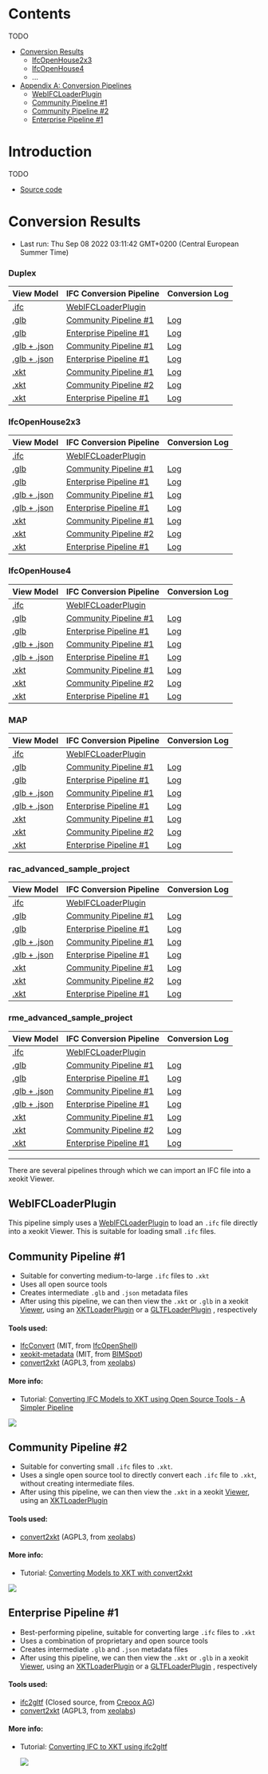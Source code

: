 # Contents

TODO

- [Conversion Results](#conversion-results)
    + [IfcOpenHouse2x3](#ifcopenhouse2x3)
    + [IfcOpenHouse4](#ifcopenhouse4)
    + ...
- [Appendix A: Conversion Pipelines](#conversion-results)
    * [WebIFCLoaderPlugin](#webifcloaderplugin)
    * [Community Pipeline #1](#community-pipeline--1)
    * [Community Pipeline #2](#community-pipeline--2)
    * [Enterprise Pipeline #1](#enterprise-pipeline--1)

# Introduction

TODO
* [Source code](https://github.com/xeokit/xeokit-pipeline)


# Conversion Results


* Last run: Thu Sep 08 2022 03:11:42 GMT+0200 (Central European Summer Time)


### Duplex


| View Model | IFC Conversion Pipeline | Conversion Log |
| --- | --- | --- |
| [.ifc](viewModel.html?src=converted/Duplex/model.ifc) | [WebIFCLoaderPlugin](https://xeokit.github.io/xeokit-sdk/docs/class/src/plugins/WebIFCLoaderPlugin/WebIFCLoaderPlugin.js~WebIFCLoaderPlugin.html) | |
| [.glb](viewModel.html?src=converted/Duplex/community1/model.glb) | [Community Pipeline #1](#community-pipeline-1) | [Log](converted/Duplex/community1/log.txt) |
| [.glb](viewModel.html?src=converted/Duplex/enterprise1/model.glb) | [Enterprise Pipeline #1](#enterprise-pipeline-1) | [Log](converted/Duplex/enterprise1/log.txt) |
| [.glb + .json](viewModel.html?src=converted/Duplex/community1/model.glb&metaModelSrc=converted/Duplex/community1/model.json) | [Community Pipeline #1](#community-pipeline-1)  | [Log](converted/Duplex/community1/log.txt) |
| [.glb + .json](viewModel.html?src=converted/Duplex/enterprise1/model.glb&metaModelSrc=converted/Duplex/enterprise1/model.json) | [Enterprise Pipeline #1](#enterprise-pipeline-1)  | [Log](converted/Duplex/enterprise1/log.txt) |
| [.xkt](viewModel.html?src=converted/Duplex/community1/model.xkt) | [Community Pipeline #1](#community-pipeline-1) | [Log](converted/Duplex/community1/log.txt) |
| [.xkt](viewModel.html?src=converted/Duplex/community2/model.xkt) | [Community Pipeline #2](#community-pipeline-2) | [Log](converted/Duplex/community2/log.txt) |
| [.xkt](viewModel.html?src=converted/Duplex/enterprise1/model.xkt)| [Enterprise Pipeline #1](#enterprise-pipeline-1) | [Log](converted/Duplex/enterprise1/log.txt) |

### IfcOpenHouse2x3


| View Model | IFC Conversion Pipeline | Conversion Log |
| --- | --- | --- |
| [.ifc](viewModel.html?src=converted/IfcOpenHouse2x3/model.ifc) | [WebIFCLoaderPlugin](https://xeokit.github.io/xeokit-sdk/docs/class/src/plugins/WebIFCLoaderPlugin/WebIFCLoaderPlugin.js~WebIFCLoaderPlugin.html) | |
| [.glb](viewModel.html?src=converted/IfcOpenHouse2x3/community1/model.glb) | [Community Pipeline #1](#community-pipeline-1) | [Log](converted/IfcOpenHouse2x3/community1/log.txt) |
| [.glb](viewModel.html?src=converted/IfcOpenHouse2x3/enterprise1/model.glb) | [Enterprise Pipeline #1](#enterprise-pipeline-1) | [Log](converted/IfcOpenHouse2x3/enterprise1/log.txt) |
| [.glb + .json](viewModel.html?src=converted/IfcOpenHouse2x3/community1/model.glb&metaModelSrc=converted/IfcOpenHouse2x3/community1/model.json) | [Community Pipeline #1](#community-pipeline-1)  | [Log](converted/IfcOpenHouse2x3/community1/log.txt) |
| [.glb + .json](viewModel.html?src=converted/IfcOpenHouse2x3/enterprise1/model.glb&metaModelSrc=converted/IfcOpenHouse2x3/enterprise1/model.json) | [Enterprise Pipeline #1](#enterprise-pipeline-1)  | [Log](converted/IfcOpenHouse2x3/enterprise1/log.txt) |
| [.xkt](viewModel.html?src=converted/IfcOpenHouse2x3/community1/model.xkt) | [Community Pipeline #1](#community-pipeline-1) | [Log](converted/IfcOpenHouse2x3/community1/log.txt) |
| [.xkt](viewModel.html?src=converted/IfcOpenHouse2x3/community2/model.xkt) | [Community Pipeline #2](#community-pipeline-2) | [Log](converted/IfcOpenHouse2x3/community2/log.txt) |
| [.xkt](viewModel.html?src=converted/IfcOpenHouse2x3/enterprise1/model.xkt)| [Enterprise Pipeline #1](#enterprise-pipeline-1) | [Log](converted/IfcOpenHouse2x3/enterprise1/log.txt) |

### IfcOpenHouse4


| View Model | IFC Conversion Pipeline | Conversion Log |
| --- | --- | --- |
| [.ifc](viewModel.html?src=converted/IfcOpenHouse4/model.ifc) | [WebIFCLoaderPlugin](https://xeokit.github.io/xeokit-sdk/docs/class/src/plugins/WebIFCLoaderPlugin/WebIFCLoaderPlugin.js~WebIFCLoaderPlugin.html) | |
| [.glb](viewModel.html?src=converted/IfcOpenHouse4/community1/model.glb) | [Community Pipeline #1](#community-pipeline-1) | [Log](converted/IfcOpenHouse4/community1/log.txt) |
| [.glb](viewModel.html?src=converted/IfcOpenHouse4/enterprise1/model.glb) | [Enterprise Pipeline #1](#enterprise-pipeline-1) | [Log](converted/IfcOpenHouse4/enterprise1/log.txt) |
| [.glb + .json](viewModel.html?src=converted/IfcOpenHouse4/community1/model.glb&metaModelSrc=converted/IfcOpenHouse4/community1/model.json) | [Community Pipeline #1](#community-pipeline-1)  | [Log](converted/IfcOpenHouse4/community1/log.txt) |
| [.glb + .json](viewModel.html?src=converted/IfcOpenHouse4/enterprise1/model.glb&metaModelSrc=converted/IfcOpenHouse4/enterprise1/model.json) | [Enterprise Pipeline #1](#enterprise-pipeline-1)  | [Log](converted/IfcOpenHouse4/enterprise1/log.txt) |
| [.xkt](viewModel.html?src=converted/IfcOpenHouse4/community1/model.xkt) | [Community Pipeline #1](#community-pipeline-1) | [Log](converted/IfcOpenHouse4/community1/log.txt) |
| [.xkt](viewModel.html?src=converted/IfcOpenHouse4/community2/model.xkt) | [Community Pipeline #2](#community-pipeline-2) | [Log](converted/IfcOpenHouse4/community2/log.txt) |
| [.xkt](viewModel.html?src=converted/IfcOpenHouse4/enterprise1/model.xkt)| [Enterprise Pipeline #1](#enterprise-pipeline-1) | [Log](converted/IfcOpenHouse4/enterprise1/log.txt) |

### MAP


| View Model | IFC Conversion Pipeline | Conversion Log |
| --- | --- | --- |
| [.ifc](viewModel.html?src=converted/MAP/model.ifc) | [WebIFCLoaderPlugin](https://xeokit.github.io/xeokit-sdk/docs/class/src/plugins/WebIFCLoaderPlugin/WebIFCLoaderPlugin.js~WebIFCLoaderPlugin.html) | |
| [.glb](viewModel.html?src=converted/MAP/community1/model.glb) | [Community Pipeline #1](#community-pipeline-1) | [Log](converted/MAP/community1/log.txt) |
| [.glb](viewModel.html?src=converted/MAP/enterprise1/model.glb) | [Enterprise Pipeline #1](#enterprise-pipeline-1) | [Log](converted/MAP/enterprise1/log.txt) |
| [.glb + .json](viewModel.html?src=converted/MAP/community1/model.glb&metaModelSrc=converted/MAP/community1/model.json) | [Community Pipeline #1](#community-pipeline-1)  | [Log](converted/MAP/community1/log.txt) |
| [.glb + .json](viewModel.html?src=converted/MAP/enterprise1/model.glb&metaModelSrc=converted/MAP/enterprise1/model.json) | [Enterprise Pipeline #1](#enterprise-pipeline-1)  | [Log](converted/MAP/enterprise1/log.txt) |
| [.xkt](viewModel.html?src=converted/MAP/community1/model.xkt) | [Community Pipeline #1](#community-pipeline-1) | [Log](converted/MAP/community1/log.txt) |
| [.xkt](viewModel.html?src=converted/MAP/community2/model.xkt) | [Community Pipeline #2](#community-pipeline-2) | [Log](converted/MAP/community2/log.txt) |
| [.xkt](viewModel.html?src=converted/MAP/enterprise1/model.xkt)| [Enterprise Pipeline #1](#enterprise-pipeline-1) | [Log](converted/MAP/enterprise1/log.txt) |

### rac_advanced_sample_project


| View Model | IFC Conversion Pipeline | Conversion Log |
| --- | --- | --- |
| [.ifc](viewModel.html?src=converted/rac_advanced_sample_project/model.ifc) | [WebIFCLoaderPlugin](https://xeokit.github.io/xeokit-sdk/docs/class/src/plugins/WebIFCLoaderPlugin/WebIFCLoaderPlugin.js~WebIFCLoaderPlugin.html) | |
| [.glb](viewModel.html?src=converted/rac_advanced_sample_project/community1/model.glb) | [Community Pipeline #1](#community-pipeline-1) | [Log](converted/rac_advanced_sample_project/community1/log.txt) |
| [.glb](viewModel.html?src=converted/rac_advanced_sample_project/enterprise1/model.glb) | [Enterprise Pipeline #1](#enterprise-pipeline-1) | [Log](converted/rac_advanced_sample_project/enterprise1/log.txt) |
| [.glb + .json](viewModel.html?src=converted/rac_advanced_sample_project/community1/model.glb&metaModelSrc=converted/rac_advanced_sample_project/community1/model.json) | [Community Pipeline #1](#community-pipeline-1)  | [Log](converted/rac_advanced_sample_project/community1/log.txt) |
| [.glb + .json](viewModel.html?src=converted/rac_advanced_sample_project/enterprise1/model.glb&metaModelSrc=converted/rac_advanced_sample_project/enterprise1/model.json) | [Enterprise Pipeline #1](#enterprise-pipeline-1)  | [Log](converted/rac_advanced_sample_project/enterprise1/log.txt) |
| [.xkt](viewModel.html?src=converted/rac_advanced_sample_project/community1/model.xkt) | [Community Pipeline #1](#community-pipeline-1) | [Log](converted/rac_advanced_sample_project/community1/log.txt) |
| [.xkt](viewModel.html?src=converted/rac_advanced_sample_project/community2/model.xkt) | [Community Pipeline #2](#community-pipeline-2) | [Log](converted/rac_advanced_sample_project/community2/log.txt) |
| [.xkt](viewModel.html?src=converted/rac_advanced_sample_project/enterprise1/model.xkt)| [Enterprise Pipeline #1](#enterprise-pipeline-1) | [Log](converted/rac_advanced_sample_project/enterprise1/log.txt) |

### rme_advanced_sample_project


| View Model | IFC Conversion Pipeline | Conversion Log |
| --- | --- | --- |
| [.ifc](viewModel.html?src=converted/rme_advanced_sample_project/model.ifc) | [WebIFCLoaderPlugin](https://xeokit.github.io/xeokit-sdk/docs/class/src/plugins/WebIFCLoaderPlugin/WebIFCLoaderPlugin.js~WebIFCLoaderPlugin.html) | |
| [.glb](viewModel.html?src=converted/rme_advanced_sample_project/community1/model.glb) | [Community Pipeline #1](#community-pipeline-1) | [Log](converted/rme_advanced_sample_project/community1/log.txt) |
| [.glb](viewModel.html?src=converted/rme_advanced_sample_project/enterprise1/model.glb) | [Enterprise Pipeline #1](#enterprise-pipeline-1) | [Log](converted/rme_advanced_sample_project/enterprise1/log.txt) |
| [.glb + .json](viewModel.html?src=converted/rme_advanced_sample_project/community1/model.glb&metaModelSrc=converted/rme_advanced_sample_project/community1/model.json) | [Community Pipeline #1](#community-pipeline-1)  | [Log](converted/rme_advanced_sample_project/community1/log.txt) |
| [.glb + .json](viewModel.html?src=converted/rme_advanced_sample_project/enterprise1/model.glb&metaModelSrc=converted/rme_advanced_sample_project/enterprise1/model.json) | [Enterprise Pipeline #1](#enterprise-pipeline-1)  | [Log](converted/rme_advanced_sample_project/enterprise1/log.txt) |
| [.xkt](viewModel.html?src=converted/rme_advanced_sample_project/community1/model.xkt) | [Community Pipeline #1](#community-pipeline-1) | [Log](converted/rme_advanced_sample_project/community1/log.txt) |
| [.xkt](viewModel.html?src=converted/rme_advanced_sample_project/community2/model.xkt) | [Community Pipeline #2](#community-pipeline-2) | [Log](converted/rme_advanced_sample_project/community2/log.txt) |
| [.xkt](viewModel.html?src=converted/rme_advanced_sample_project/enterprise1/model.xkt)| [Enterprise Pipeline #1](#enterprise-pipeline-1) | [Log](converted/rme_advanced_sample_project/enterprise1/log.txt) |# Appendix: IFC-to-XKT Conversion Pipelines

---
There are several pipelines through which we can import an IFC file into a xeokit Viewer.

## WebIFCLoaderPlugin

This pipeline simply uses a [WebIFCLoaderPlugin]() to load an ````.ifc```` file directly into a xeokit Viewer. This is
suitable for loading small ````.ifc```` files.

## Community Pipeline #1

* Suitable for converting medium-to-large ````.ifc```` files to ````.xkt````
* Uses all open source tools
* Creates intermediate ````.glb```` and ````.json```` metadata files
* After using this pipeline, we can then view the ````.xkt````  or ````.glb```` in a
  xeokit [Viewer](https://xeokit.github.io/xeokit-sdk/docs/class/src/viewer/Viewer.js~Viewer.html), using an
  [XKTLoaderPlugin](https://xeokit.github.io/xeokit-sdk/docs/class/src/plugins/XKTLoaderPlugin/XKTLoaderPlugin.js~XKTLoaderPlugin.html)
  or
  a [GLTFLoaderPlugin](https://xeokit.github.io/xeokit-sdk/docs/class/src/plugins/GLTFLoaderPlugin/GLTFLoaderPlugin.js~GLTFLoaderPlugin.html)
  , respectively

#### Tools used:

* [IfcConvert](http://ifcopenshell.org/ifcconvert) (MIT, from [IfcOpenShell](http://ifcopenshell.org/))
* [xeokit-metadata](https://github.com/bimspot/xeokit-metadata) (MIT, from [BIMSpot](https://bimspot.io))
* [convert2xkt](https://github.com/xeokit/xeokit-convert) (AGPL3, from [xeolabs](https://xeolabs.com))

#### More info:

* Tutorial: [Converting IFC Models to XKT using Open Source Tools - A Simpler Pipeline](https://www.notion.so/xeokit/Converting-IFC-Models-to-XKT-using-Open-Source-Tools-A-Simpler-Pipeline-02d45ba457eb4f808f63bcacb71a4fb3)

![](assets/oss_xkt_conversion_v2.png)

## Community Pipeline #2

* Suitable for converting small ````.ifc```` files to ````.xkt````.
* Uses a single open source tool to directly convert each ````.ifc```` file to ````.xkt````, without creating
  intermediate files.
* After using this pipeline, we can then view the ````.xkt````  in a
  xeokit [Viewer](https://xeokit.github.io/xeokit-sdk/docs/class/src/viewer/Viewer.js~Viewer.html), using an
  [XKTLoaderPlugin](https://xeokit.github.io/xeokit-sdk/docs/class/src/plugins/XKTLoaderPlugin/XKTLoaderPlugin.js~XKTLoaderPlugin.html)

#### Tools used:

* [convert2xkt](https://github.com/xeokit/xeokit-convert) (AGPL3, from [xeolabs](https://xeolabs.com))

#### More info:

* Tutorial: [Converting Models to XKT with convert2xkt](https://www.notion.so/xeokit/Converting-Models-to-XKT-with-convert2xkt-fa567843313f4db8a7d6535e76da9380)

![](assets/oss_xkt_conversion.png)

## Enterprise Pipeline #1

* Best-performing pipeline, suitable for converting large ````.ifc```` files to ````.xkt````
* Uses a combination of proprietary and open source tools
* Creates intermediate ````.glb```` and ````.json```` metadata files
* After using this pipeline, we can then view the ````.xkt````  or ````.glb```` in a
  xeokit [Viewer](https://xeokit.github.io/xeokit-sdk/docs/class/src/viewer/Viewer.js~Viewer.html), using an
  [XKTLoaderPlugin](https://xeokit.github.io/xeokit-sdk/docs/class/src/plugins/XKTLoaderPlugin/XKTLoaderPlugin.js~XKTLoaderPlugin.html)
  or
  a [GLTFLoaderPlugin](https://xeokit.github.io/xeokit-sdk/docs/class/src/plugins/GLTFLoaderPlugin/GLTFLoaderPlugin.js~GLTFLoaderPlugin.html)
  , respectively

#### Tools used:

* [ifc2gltf](https://creoox.com/en/contact/) (Closed source, from [Creoox AG](https://creoox.com/en/contact/))
* [convert2xkt](https://github.com/xeokit/xeokit-convert) (AGPL3, from [xeolabs](https://xeolabs.com))

#### More info:

* Tutorial: [Converting IFC to XKT using ifc2gltf](https://www.notion.so/xeokit/Converting-IFC-to-XKT-using-ifc2gltf-a2e0005d00dc4f22b648f1237bc3245d)

  ![](assets/creoox_oss_xkt_conversion.png)